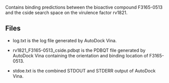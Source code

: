 Contains binding predictions between the bioactive compound F3165-0513 and the cside search space on the virulence factor rv1821.

## Files

- log.txt is the log file generated by AutoDock Vina.

- rv1821_F3165-0513_cside.pdbqt is the PDBQT file generated by AutoDock Vina containing the orientation and binding location of F3165-0513.

- stdoe.txt is the combined STDOUT and STDERR output of AutoDock Vina.

